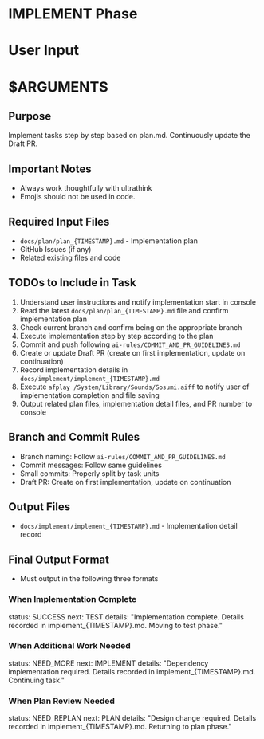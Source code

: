 # IMPLEMENT Phase

# User Input

# $ARGUMENTS

## Purpose
Implement tasks step by step based on plan.md. Continuously update the Draft PR.

## Important Notes

- Always work thoughtfully with ultrathink
- Emojis should not be used in code.

## Required Input Files

- `docs/plan/plan_{TIMESTAMP}.md` - Implementation plan
- GitHub Issues (if any)
- Related existing files and code

## TODOs to Include in Task

1. Understand user instructions and notify implementation start in console
2. Read the latest `docs/plan/plan_{TIMESTAMP}.md` file and confirm implementation plan
3. Check current branch and confirm being on the appropriate branch
4. Execute implementation step by step according to the plan
5. Commit and push following `ai-rules/COMMIT_AND_PR_GUIDELINES.md`
6. Create or update Draft PR (create on first implementation, update on continuation)
7. Record implementation details in `docs/implement/implement_{TIMESTAMP}.md`
8. Execute `afplay /System/Library/Sounds/Sosumi.aiff` to notify user of implementation completion and file saving
9. Output related plan files, implementation detail files, and PR number to console

## Branch and Commit Rules

- Branch naming: Follow `ai-rules/COMMIT_AND_PR_GUIDELINES.md`
- Commit messages: Follow same guidelines
- Small commits: Properly split by task units
- Draft PR: Create on first implementation, update on continuation

## Output Files

- `docs/implement/implement_{TIMESTAMP}.md` - Implementation detail record

## Final Output Format

- Must output in the following three formats

### When Implementation Complete

status: SUCCESS
next: TEST
details: "Implementation complete. Details recorded in implement_{TIMESTAMP}.md. Moving to test phase."

### When Additional Work Needed

status: NEED_MORE
next: IMPLEMENT
details: "Dependency implementation required. Details recorded in implement_{TIMESTAMP}.md. Continuing task."

### When Plan Review Needed

status: NEED_REPLAN
next: PLAN
details: "Design change required. Details recorded in implement_{TIMESTAMP}.md. Returning to plan phase."
